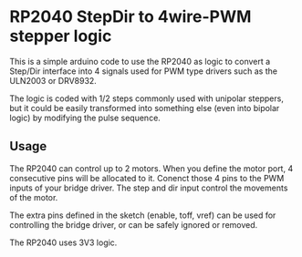 # RP2040 StepDir to 4wire-PWM stepper logic
This is a simple arduino code to use the RP2040 as logic to convert a Step/Dir interface into 4 signals used for PWM type drivers such as the ULN2003 or DRV8932. 

The logic is coded with 1/2 steps commonly used with unipolar steppers, but it could be easily transformed into something else (even into bipolar logic) by modifying the pulse sequence.

## Usage
The RP2040 can control up to 2 motors. When you define the motor port, 4 consecutive pins will be allocated to it. Conenct those 4 pins to the PWM inputs of your bridge driver. The step and dir input control the movements of the motor.

The extra pins defined in the sketch (enable, toff, vref) can be used for controlling the bridge driver, or can be safely ignored or removed.

The RP2040 uses 3V3 logic.


